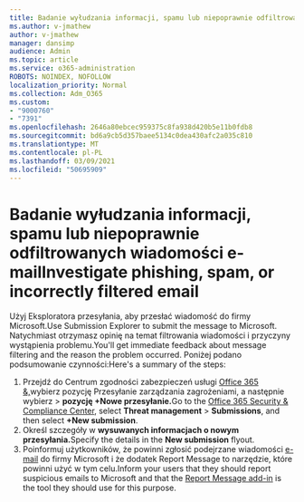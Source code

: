 ```yaml
---
title: Badanie wyłudzania informacji, spamu lub niepoprawnie odfiltrowanych wiadomości e-mail
ms.author: v-jmathew
author: v-jmathew
manager: dansimp
audience: Admin
ms.topic: article
ms.service: o365-administration
ROBOTS: NOINDEX, NOFOLLOW
localization_priority: Normal
ms.collection: Adm_O365
ms.custom:
- "9000760"
- "7391"
ms.openlocfilehash: 2646a80ebcec959375c8fa938d420b5e11b0fdb8
ms.sourcegitcommit: bd6a9cb5d357baee5134c0dea430afc2a035c810
ms.translationtype: MT
ms.contentlocale: pl-PL
ms.lasthandoff: 03/09/2021
ms.locfileid: "50695909"
---
```

# <a name="investigate-phishing-spam-or-incorrectly-filtered-email"></a><span data-ttu-id="77d26-102">Badanie wyłudzania informacji, spamu lub niepoprawnie odfiltrowanych wiadomości e-mail</span><span class="sxs-lookup"><span data-stu-id="77d26-102">Investigate phishing, spam, or incorrectly filtered email</span></span>

<span data-ttu-id="77d26-103">Użyj Eksploratora przesyłania, aby przesłać wiadomość do firmy Microsoft.</span><span class="sxs-lookup"><span data-stu-id="77d26-103">Use Submission Explorer to submit the message to Microsoft.</span></span> <span data-ttu-id="77d26-104">Natychmiast otrzymasz opinię na temat filtrowania wiadomości i przyczyny wystąpienia problemu.</span><span class="sxs-lookup"><span data-stu-id="77d26-104">You'll get immediate feedback about message filtering and the reason the problem occurred.</span></span> <span data-ttu-id="77d26-105">Poniżej podano podsumowanie czynności:</span><span class="sxs-lookup"><span data-stu-id="77d26-105">Here's a summary of the steps:</span></span>

1. <span data-ttu-id="77d26-106">Przejdź do Centrum zgodności zabezpieczeń usługi [Office 365 &,](https://go.microsoft.com/fwlink/p/?linkid=2077143)wybierz pozycję Przesyłanie zarządzania zagrożeniami, a następnie wybierz   >   **pozycję +Nowe przesyłanie.**</span><span class="sxs-lookup"><span data-stu-id="77d26-106">Go to the [Office 365 Security & Compliance Center](https://go.microsoft.com/fwlink/p/?linkid=2077143), select **Threat management** > **Submissions**, and then select **+New submission**.</span></span>
2. <span data-ttu-id="77d26-107">Określ szczegóły w **wysuwanych informacjach o nowym przesyłania.**</span><span class="sxs-lookup"><span data-stu-id="77d26-107">Specify the details in the **New submission** flyout.</span></span>
3. <span data-ttu-id="77d26-108">Poinformuj użytkowników, że powinni zgłosić podejrzane wiadomości [e-mail](https://go.microsoft.com/fwlink/?linkid=2092385) do firmy Microsoft i że dodatek Report Message to narzędzie, które powinni użyć w tym celu.</span><span class="sxs-lookup"><span data-stu-id="77d26-108">Inform your users that they should report suspicious emails to Microsoft and that the [Report Message add-in](https://go.microsoft.com/fwlink/?linkid=2092385) is the tool they should use for this purpose.</span></span>
